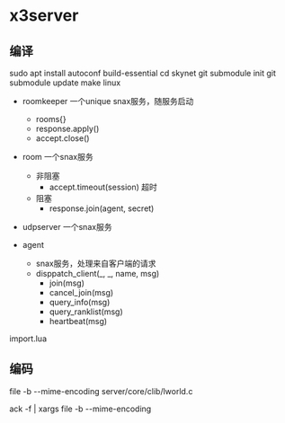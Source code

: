 # x3server

## 编译

sudo apt install autoconf build-essential
cd skynet
git submodule init
git submodule update
make linux

* roomkeeper 一个unique snax服务，随服务启动
    - rooms{}
    - response.apply()
    - accept.close()

* room 一个snax服务
    - 非阻塞
        - accept.timeout(session)   超时
    - 阻塞
        - response.join(agent, secret)

* udpserver 一个snax服务

* agent
    - snax服务，处理来自客户端的请求
    - disppatch_client(_, _, name, msg)
        - join(msg)
        - cancel_join(msg)
        - query_info(msg)
        - query_ranklist(msg)
        - heartbeat(msg)



import.lua



## 编码

file -b --mime-encoding server/core/clib/lworld.c 

ack -f | xargs file -b --mime-encoding